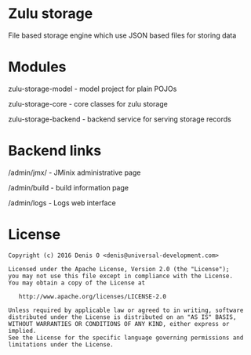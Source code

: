 # Zulu storage
File based storage engine which use JSON based files for storing data

Modules
=======

 zulu-storage-model -  model project for plain POJOs

 zulu-storage-core - core classes for zulu storage

 zulu-storage-backend - backend service for serving storage records


Backend links
=============

/admin/jmx/ - JMinix administrative page

/admin/build - build information page

/admin/logs - Logs web interface

License
=======
 
    Copyright (c) 2016 Denis O <denis@universal-development.com>
 
    Licensed under the Apache License, Version 2.0 (the "License");
    you may not use this file except in compliance with the License.
    You may obtain a copy of the License at
 
       http://www.apache.org/licenses/LICENSE-2.0
 
    Unless required by applicable law or agreed to in writing, software
    distributed under the License is distributed on an "AS IS" BASIS,
    WITHOUT WARRANTIES OR CONDITIONS OF ANY KIND, either express or implied.
    See the License for the specific language governing permissions and
    limitations under the License.

